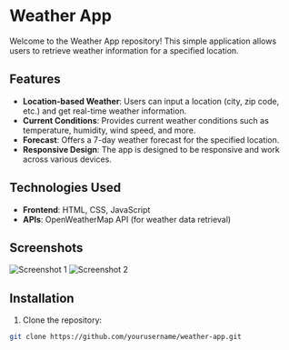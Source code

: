 # Weather App

Welcome to the Weather App repository! This simple application allows users to retrieve weather information for a specified location.

## Features

- **Location-based Weather**: Users can input a location (city, zip code, etc.) and get real-time weather information.
- **Current Conditions**: Provides current weather conditions such as temperature, humidity, wind speed, and more.
- **Forecast**: Offers a 7-day weather forecast for the specified location.
- **Responsive Design**: The app is designed to be responsive and work across various devices.

## Technologies Used

- **Frontend**: HTML, CSS, JavaScript
- **APIs**: OpenWeatherMap API (for weather data retrieval)

## Screenshots

![Screenshot 1](/screenshots/screenshot1.png)
![Screenshot 2](/screenshots/screenshot2.png)

## Installation

1. Clone the repository:

```bash
git clone https://github.com/yourusername/weather-app.git
